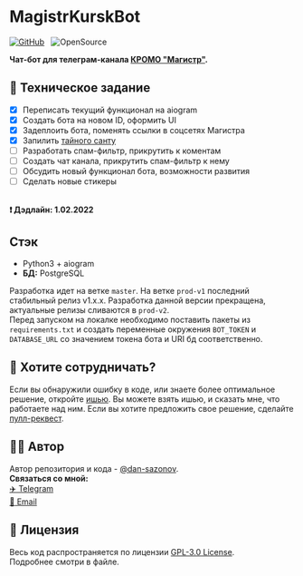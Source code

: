 # MagistrKurskBot
[![GitHub](https://img.shields.io/github/license/dan-sazonov/MagistrKurskBot)](https://github.com/dan-sazonov/MagistrKurskBot/blob/master/legal_info/LICENSE.md)&nbsp;&nbsp;
![OpenSource](https://img.shields.io/badge/Open%20Source-%E2%99%A5-red)<br>

**Чат-бот для телеграм-канала [КРОМО "Магистр"](https://t.me/magistrKursk).**

## 📝 Техническое задание
- [X] Переписать текущий функционал на aiogram
- [X] Создать бота на новом ID, оформить UI
- [X] Задеплоить бота, поменять ссылки в соцсетях Магистра
- [X] Запилить [тайного санту](./Идеи/санта.md)
- [ ] Разработать спам-фильтр, прикрутить к коментам
- [ ] Создать чат канала, прикрутить спам-фильтр к нему
- [ ] Обсудить новый функционал бота, возможности развития
- [ ] Сделать новые стикеры
<br>  
<b>❗ Дэдлайн: 1.02.2022</b>

## Стэк
- Python3 + aiogram
- **БД:** PostgreSQL

Разработка идет на ветке `master`. На ветке `prod-v1` последний стабильный релиз v1.x.x. Разработка данной версии прекращена, актуальные релизы сливаются в `prod-v2`.  
Перед запуском на локалке необходимо поставить пакеты из `requirements.txt` и создать переменные окружения `BOT_TOKEN` и `DATABASE_URL` со значением токена бота и URI бд соответственно.

## 🤝 Хотите сотрудничать?
Если вы обнаружили ошибку в коде, или знаете более оптимальное решение, откройте
[ишью](https://github.com/dan-sazonov/MagistrKurskBot/issues). Вы можете взять ишью, и сказать мне, что работаете над ним. 
Если вы хотите предложить свое решение, сделайте [пулл-реквест](https://github.com/dan-sazonov/MagistrKurskBot/pulls). 

## 👨‍💻 Автор
Автор репозитория и кода - [@dan-sazonov](https://github.com/dan-sazonov). <br>
**Связаться со мной:**<br>
[:airplane: Telegram](https://t.me/dan_sazonov) <br>
[:e-mail: Email](mailto:p-294803@yandex.ru) <br>

## 📜 Лицензия
Весь код распространяется по лицензии [GPL-3.0 License](https://github.com/dan-sazonov/MagistrKurskBot/blob/master/legal_info/LICENSE.md).<br>
Подробнее смотри в файле.
